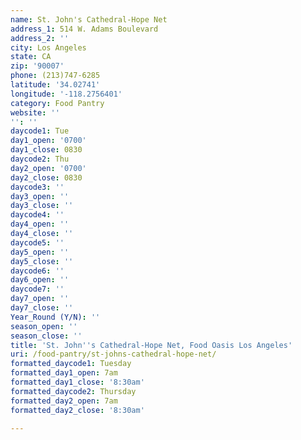 ```yaml
---
name: St. John's Cathedral-Hope Net
address_1: 514 W. Adams Boulevard
address_2: ''
city: Los Angeles
state: CA
zip: '90007'
phone: (213)747-6285
latitude: '34.02741'
longitude: '-118.2756401'
category: Food Pantry
website: ''
'': ''
daycode1: Tue
day1_open: '0700'
day1_close: 0830
daycode2: Thu
day2_open: '0700'
day2_close: 0830
daycode3: ''
day3_open: ''
day3_close: ''
daycode4: ''
day4_open: ''
day4_close: ''
daycode5: ''
day5_open: ''
day5_close: ''
daycode6: ''
day6_open: ''
daycode7: ''
day7_open: ''
day7_close: ''
Year_Round (Y/N): ''
season_open: ''
season_close: ''
title: 'St. John''s Cathedral-Hope Net, Food Oasis Los Angeles'
uri: /food-pantry/st-johns-cathedral-hope-net/
formatted_daycode1: Tuesday
formatted_day1_open: 7am
formatted_day1_close: '8:30am'
formatted_daycode2: Thursday
formatted_day2_open: 7am
formatted_day2_close: '8:30am'

---
```

